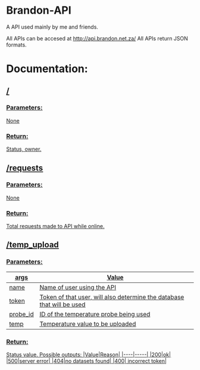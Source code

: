 # Brandon-API
A API used mainly by me and friends. 

All APIs can be accesed at http://api.brandon.net.za/
All APIs return JSON formats. 
# Documentation:
## <u>/<u>
### Parameters:
None
### Return:
Status, owner.

## <u>/requests<u>
### Parameters:
None
### Return:
Total requests made to API while online.

## <u>/temp_upload<u>
### Parameters:
|args|Value|
|----|-----|
|name| Name of user using the API|
|token| Token of that user, will also determine the database that will be used|
|probe_id| ID of the temperature probe being used|
|temp| Temperature value to be uploaded|

### Return:
Status value.
Possible outputs:
|Value|Reason|
|----|-----|
|200|ok|
|500|server error|
|404|no datasets found|
|400| incorrect token|

